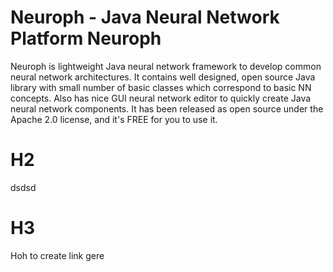 Neuroph - Java Neural Network Platform Neuroph
======

Neuroph is lightweight Java neural network framework to develop common neural network architectures. 
It contains well designed, open source Java library with small number of basic classes which correspond to basic NN concepts. 
Also has nice GUI neural network editor to quickly create Java neural network components. 
It has been released as open source under the Apache 2.0 license, and it's FREE for you to use it.

H2
===

dsdsd

H3
==

Hoh to create link gere

